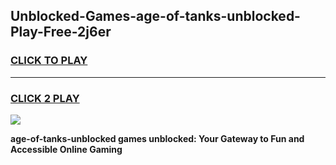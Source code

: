 
## Unblocked-Games-age-of-tanks-unblocked-Play-Free-2j6er
<h3>
<a href="https://premium76.site?title=age-of-tanks-unblocked&ref=19M">CLICK TO PLAY</a></h3>
<hr>

<h3>
<a href="https://premium76.site?title=age-of-tanks-unblocked&ref=19M">CLICK 2 PLAY</a>
  
</h3>

<a href="https://premium76.site?title=age-of-tanks-unblocked&ref=19M"><img src="https://clearcache.store/games.png"></a>


**age-of-tanks-unblocked games unblocked: Your Gateway to Fun and Accessible Online Gaming**
